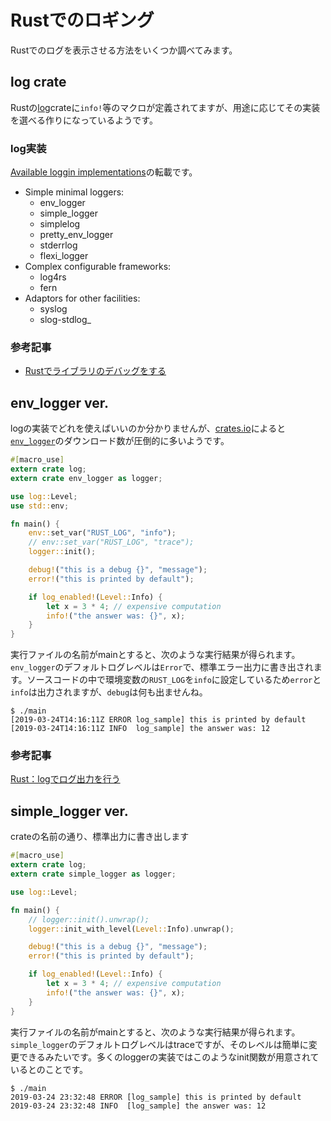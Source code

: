 # Rustでのロギング

Rustでのログを表示させる方法をいくつか調べてみます。

## log crate
Rustの[log](https://crates.io/crates/log)crateに`info!`等のマクロが定義されてますが、用途に応じてその実装を選べる作りになっているようです。

### log実装
[Available loggin implementations]( https://docs.rs/log/0.4.6/log/#available-logging-implementations)の転載です。

* Simple minimal loggers:
  * env\_logger
  * simple\_logger
  * simplelog
  * pretty\_env\_logger
  * stderrlog
  * flexi\_logger
* Complex configurable frameworks:
  * log4rs
  * fern
* Adaptors for other facilities:
  * syslog
  * slog-stdlog<Plug>_

### 参考記事
* [Rustでライブラリのデバッグをする](https://qiita.com/rejasupotaro/items/e45fe64623ac7462e2a9)

## env\_logger ver.
logの実装でどれを使えばいいのか分かりませんが、[crates.io](https://crates.io)によると[`env_logger`](https://docs.rs/env_logger/0.6.1/env_logger/)のダウンロード数が圧倒的に多いようです。


```Rust
#[macro_use]
extern crate log;
extern crate env_logger as logger;

use log::Level;
use std::env;

fn main() {
    env::set_var("RUST_LOG", "info");
    // env::set_var("RUST_LOG", "trace");
    logger::init();

    debug!("this is a debug {}", "message");
    error!("this is printed by default");

    if log_enabled!(Level::Info) {
        let x = 3 * 4; // expensive computation
        info!("the answer was: {}", x);
    }
}
```


実行ファイルの名前がmainとすると、次のような実行結果が得られます。`env_logger`のデフォルトログレベルは`Error`で、標準エラー出力に書き出されます。ソースコードの中で環境変数の`RUST_LOG`を`info`に設定しているため`error`と`info`は出力されますが、`debug`は何も出ませんね。

```
$ ./main
[2019-03-24T14:16:11Z ERROR log_sample] this is printed by default
[2019-03-24T14:16:11Z INFO  log_sample] the answer was: 12
```

### 参考記事
[Rust：logでログ出力を行う](https://qiita.com/fujitayy/items/590145c0f4b4e7d06de7)

## simple\_logger ver.
crateの名前の通り、標準出力に書き出します

```Rust
#[macro_use]
extern crate log;
extern crate simple_logger as logger;

use log::Level;

fn main() {
    // logger::init().unwrap();
    logger::init_with_level(Level::Info).unwrap();

    debug!("this is a debug {}", "message");
    error!("this is printed by default");

    if log_enabled!(Level::Info) {
        let x = 3 * 4; // expensive computation
        info!("the answer was: {}", x);
    }
}
```
実行ファイルの名前がmainとすると、次のような実行結果が得られます。`simple_logger`のデフォルトログレベルはtraceですが、そのレベルは簡単に変更できるみたいです。多くのloggerの実装ではこのようなinit関数が用意されているとのことです。

```
$ ./main
2019-03-24 23:32:48 ERROR [log_sample] this is printed by default
2019-03-24 23:32:48 INFO  [log_sample] the answer was: 12
```

